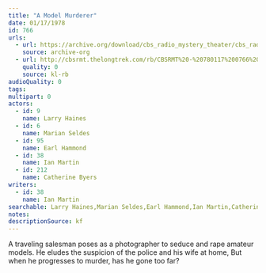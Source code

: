 ```yaml
---
title: "A Model Murderer"
date: 01/17/1978
id: 766
urls: 
  - url: https://archive.org/download/cbs_radio_mystery_theater/cbs_radio_mystery_theater-0751-0800.zip/cbs_radio_mystery_theater-0751-0800%2Fcbsrmt_0766_a_model_murderer.mp3
    source: archive-org
  - url: http://cbsrmt.thelongtrek.com/rb/CBSRMT%20-%20780117%200766%20A%20Model%20Murderer_WLNH-FM_rb.mp3
    quality: 0
    source: kl-rb
audioQuality: 0
tags: 
multipart: 0
actors:  
  - id: 9
    name: Larry Haines  
  - id: 6
    name: Marian Seldes  
  - id: 95
    name: Earl Hammond  
  - id: 38
    name: Ian Martin  
  - id: 212
    name: Catherine Byers
writers:  
  - id: 38
    name: Ian Martin
searchable: Larry Haines,Marian Seldes,Earl Hammond,Ian Martin,Catherine Byers Ian Martin
notes: 
descriptionSource: kf
---
```

A traveling salesman poses as a photographer to seduce and rape amateur models. He eludes the suspicion of the police and his wife at home, But when he progresses to murder, has he gone too far?